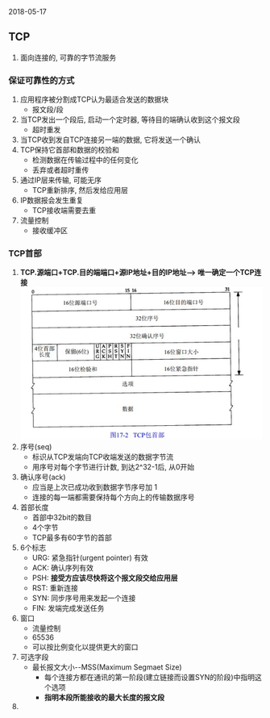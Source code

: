 2018-05-17

## TCP
1. 面向连接的, 可靠的字节流服务

### 保证可靠性的方式
1. 应用程序被分割成TCP认为最适合发送的数据块
    - 报文段/段
2. 当TCP发出一个段后, 启动一个定时器, 等待目的端确认收到这个报文段
    - 超时重发
3. 当TCP收到发自TCP连接另一端的数据, 它将发送一个确认
4. TCP保持它首部和数据的校验和
    - 检测数据在传输过程中的任何变化
    - 丢弃或者超时重传
5. 通过IP层来传输, 可能无序
    - TCP重新排序, 然后发给应用层
4. IP数据报会发生重复
    - TCP接收端需要去重
4. 流量控制
    - 接收缓冲区

### TCP首部
1. **TCP.源端口+TCP.目的端端口+源IP地址+目的IP地址--> 唯一确定一个TCP连接**
![](1.jpg)
2. 序号(seq)
    - 标识从TCP发端向TCP收端发送的数据字节流
    - 用序号对每个字节进行计数, 到达2^32-1后, 从0开始
3. 确认序号(ack)
    - 应当是上次已成功收到数据字节序号加 1
    - 连接的每一端都需要保持每个方向上的传输数据序号
4. 首部长度
    - 首部中32bit的数目
    - 4个字节
    - TCP最多有60字节的首部
5. 6个标志
    - URG: 紧急指针(urgent pointer) 有效
    - ACK: 确认序列有效
    - PSH: **接受方应该尽快将这个报文段交给应用层** 
    - RST: 重新连接
    - SYN: 同步序号用来发起一个连接
    - FIN: 发端完成发送任务
5. 窗口
    - 流量控制
    - 65536
    - 可以按比例变化以提供更大的窗口
4. 可选字段
    - 最长报文大小--MSS(Maximum Segmaet Size)
        - 每个连接方都在通讯的第一阶段(建立链接而设置SYN的阶段)中指明这个选项
        - **指明本段所能接收的最大长度的报文段**
4. 

### 